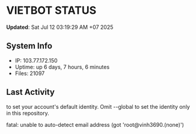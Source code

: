 # VIETBOT STATUS
**Updated**: Sat Jul 12 03:19:29 AM +07 2025

## System Info
- IP: 103.77.172.150
- Uptime: up 6 days, 7 hours, 6 minutes
- Files: 21097

## Last Activity

to set your account's default identity.
Omit --global to set the identity only in this repository.

fatal: unable to auto-detect email address (got 'root@vinh3690.(none)')
